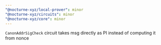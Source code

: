 ```yaml
---
"@nocturne-xyz/local-prover": minor
"@nocturne-xyz/circuits": minor
"@nocturne-xyz/core": minor
---
```


`CanonAddrSigCheck` circuit takes msg directly as PI instead of computing it from nonce
